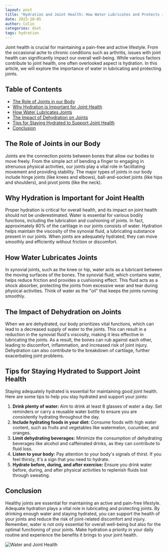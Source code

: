 ```yaml
---
layout: post
title: "Hydration and Joint Health: How Water Lubricates and Protects Joints"
date: 2023-10-05
author: Colin
categories: diet
tags: hydration
---
```


Joint health is crucial for maintaining a pain-free and active lifestyle. From the occasional ache to chronic conditions such as arthritis, issues with joint health can significantly impact our overall well-being. While various factors contribute to joint health, one often overlooked aspect is hydration. In this article, we will explore the importance of water in lubricating and protecting joints.

## Table of Contents
- [The Role of Joints in our Body](#the-role-of-joints-in-our-body)
- [Why Hydration is Important for Joint Health](#why-hydration-is-important-for-joint-health)
- [How Water Lubricates Joints](#how-water-lubricates-joints)
- [The Impact of Dehydration on Joints](#the-impact-of-dehydration-on-joints)
- [Tips for Staying Hydrated to Support Joint Health](#tips-for-staying-hydrated-to-support-joint-health)
- [Conclusion](#conclusion)

## The Role of Joints in our Body

Joints are the connection points between bones that allow our bodies to move freely. From the simple act of bending a finger to engaging in strenuous physical activities, our joints play a vital role in facilitating movement and providing stability. The major types of joints in our body include hinge joints (like knees and elbows), ball-and-socket joints (like hips and shoulders), and pivot joints (like the neck). 

## Why Hydration is Important for Joint Health

Proper hydration is critical for overall health, and its impact on joint health should not be underestimated. Water is essential for various bodily functions, including the lubrication and cushioning of joints. In fact, approximately 80% of the cartilage in our joints consists of water. Hydration helps maintain the viscosity of the synovial fluid, a lubricating substance present in our joints. When joints are adequately hydrated, they can move smoothly and efficiently without friction or discomfort.

## How Water Lubricates Joints

In synovial joints, such as the knee or hip, water acts as a lubricant between the moving surfaces of the bones. The synovial fluid, which contains water, helps reduce friction and provides a cushioning effect. This fluid acts as a shock absorber, protecting the joints from excessive wear and tear during physical activities. Think of water as the "oil" that keeps the joints running smoothly.

## The Impact of Dehydration on Joints

When we are dehydrated, our body prioritizes vital functions, which can lead to a decreased supply of water to the joints. This can result in a reduction in the synovial fluid's viscosity, making it less effective in lubricating the joints. As a result, the bones can rub against each other, leading to discomfort, inflammation, and increased risk of joint injury. Dehydration can also contribute to the breakdown of cartilage, further exacerbating joint problems.

## Tips for Staying Hydrated to Support Joint Health

Staying adequately hydrated is essential for maintaining good joint health. Here are some tips to help you stay hydrated and support your joints:

1. **Drink plenty of water:** Aim to drink at least 8 glasses of water a day. Set reminders or carry a reusable water bottle to ensure you are consistently hydrating throughout the day.
2. **Include hydrating foods in your diet:** Consume foods with high water content, such as fruits and vegetables like watermelon, cucumber, and oranges.
3. **Limit dehydrating beverages:** Minimize the consumption of dehydrating beverages like alcohol and caffeinated drinks, as they can contribute to fluid loss.
4. **Listen to your body:** Pay attention to your body's signals of thirst. If you feel thirsty, it's a sign that you need to hydrate.
5. **Hydrate before, during, and after exercise:** Ensure you drink water before, during, and after physical activities to replenish fluids lost through sweating.

## Conclusion

Healthy joints are essential for maintaining an active and pain-free lifestyle. Adequate hydration plays a vital role in lubricating and protecting joints. By drinking enough water and staying hydrated, you can support the health of your joints and reduce the risk of joint-related discomfort and injury. Remember, water is not only essential for overall well-being but also for the optimal functioning of your joints. Make hydration a priority in your daily routine and experience the benefits it brings to your joint health. 

![Water and Joint Health](https://source.unsplash.com/1600x900/?water+joints)
